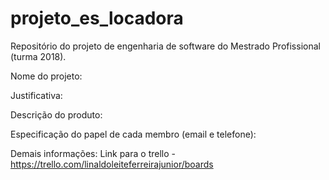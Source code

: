 # projeto_es_locadora
Repositório do projeto de engenharia de software do Mestrado Profissional (turma 2018).

Nome do projeto:

Justificativa:

Descrição do produto:


Especificação do papel de cada membro (email e telefone):


Demais informações:
Link para o trello - https://trello.com/linaldoleiteferreirajunior/boards

